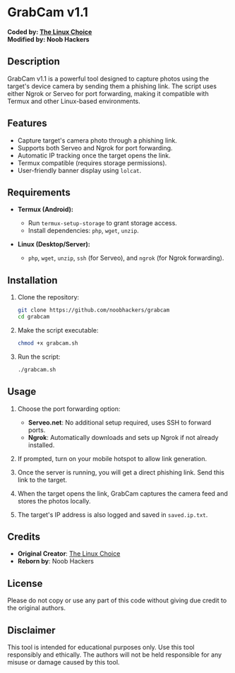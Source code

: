 # GrabCam v1.1

**Coded by: [The Linux Choice](https://github.com/thelinuxchoice/saycheese)**  
**Modified by: Noob Hackers**

## Description

GrabCam v1.1 is a powerful tool designed to capture photos using the target's device camera by sending them a phishing link. The script uses either Ngrok or Serveo for port forwarding, making it compatible with Termux and other Linux-based environments.

## Features

- Capture target's camera photo through a phishing link.
- Supports both Serveo and Ngrok for port forwarding.
- Automatic IP tracking once the target opens the link.
- Termux compatible (requires storage permissions).
- User-friendly banner display using `lolcat`.

## Requirements

- **Termux (Android):**
  - Run `termux-setup-storage` to grant storage access.
  - Install dependencies: `php`, `wget`, `unzip`.

- **Linux (Desktop/Server):**
  - `php`, `wget`, `unzip`, `ssh` (for Serveo), and `ngrok` (for Ngrok forwarding).

## Installation

1. Clone the repository:
    ```bash
    git clone https://github.com/noobhackers/grabcam
    cd grabcam
    ```

2. Make the script executable:
    ```bash
    chmod +x grabcam.sh
    ```

3. Run the script:
    ```bash
    ./grabcam.sh
    ```

## Usage

1. Choose the port forwarding option:
   - **Serveo.net**: No additional setup required, uses SSH to forward ports.
   - **Ngrok**: Automatically downloads and sets up Ngrok if not already installed.

2. If prompted, turn on your mobile hotspot to allow link generation.

3. Once the server is running, you will get a direct phishing link. Send this link to the target.

4. When the target opens the link, GrabCam captures the camera feed and stores the photos locally.

5. The target's IP address is also logged and saved in `saved.ip.txt`.

## Credits

- **Original Creator**: [The Linux Choice](https://github.com/thelinuxchoice/saycheese)
- **Reborn by**: Noob Hackers

## License

Please do not copy or use any part of this code without giving due credit to the original authors.

## Disclaimer

This tool is intended for educational purposes only. Use this tool responsibly and ethically. The authors will not be held responsible for any misuse or damage caused by this tool.
